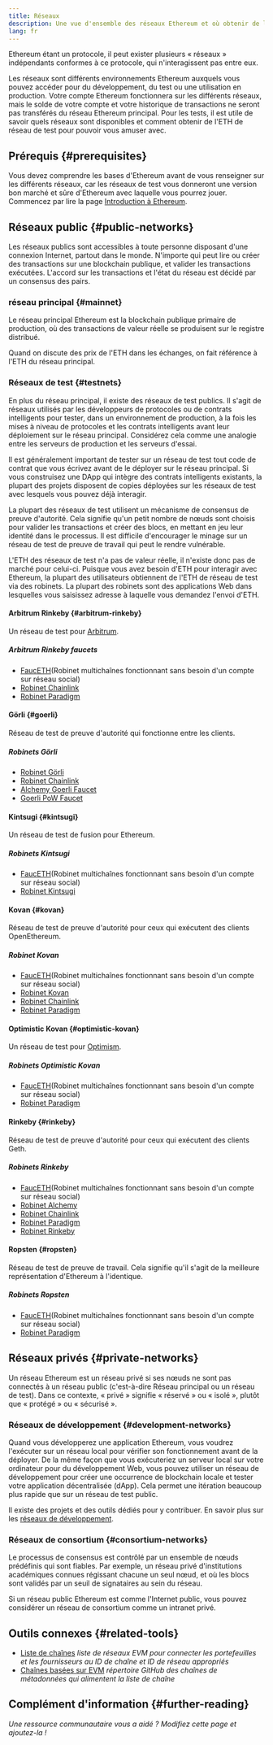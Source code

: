 ```yaml
---
title: Réseaux
description: Une vue d'ensemble des réseaux Ethereum et où obtenir de l'ether de réseau de test (ETH) pour tester votre application.
lang: fr
---
```


Ethereum étant un protocole, il peut exister plusieurs « réseaux » indépendants conformes à ce protocole, qui n'interagissent pas entre eux.

Les réseaux sont différents environnements Ethereum auxquels vous pouvez accéder pour du développement, du test ou une utilisation en production. Votre compte Ethereum fonctionnera sur les différents réseaux, mais le solde de votre compte et votre historique de transactions ne seront pas transférés du réseau Ethereum principal. Pour les tests, il est utile de savoir quels réseaux sont disponibles et comment obtenir de l'ETH de réseau de test pour pouvoir vous amuser avec.

## Prérequis {#prerequisites}

Vous devez comprendre les bases d'Ethereum avant de vous renseigner sur les différents réseaux, car les réseaux de test vous donneront une version bon marché et sûre d'Ethereum avec laquelle vous pourrez jouer. Commencez par lire la page [Introduction à Ethereum](/developers/docs/intro-to-ethereum/).

## Réseaux public {#public-networks}

Les réseaux publics sont accessibles à toute personne disposant d'une connexion Internet, partout dans le monde. N'importe qui peut lire ou créer des transactions sur une blockchain publique, et valider les transactions exécutées. L'accord sur les transactions et l'état du réseau est décidé par un consensus des pairs.

### réseau principal {#mainnet}

Le réseau principal Ethereum est la blockchain publique primaire de production, où des transactions de valeur réelle se produisent sur le registre distribué.

Quand on discute des prix de l'ETH dans les échanges, on fait référence à l'ETH du réseau principal.

### Réseaux de test {#testnets}

En plus du réseau principal, il existe des réseaux de test publics. Il s'agit de réseaux utilisés par les développeurs de protocoles ou de contrats intelligents pour tester, dans un environnement de production, à la fois les mises à niveau de protocoles et les contrats intelligents avant leur déploiement sur le réseau principal. Considérez cela comme une analogie entre les serveurs de production et les serveurs d'essai.

Il est généralement important de tester sur un réseau de test tout code de contrat que vous écrivez avant de le déployer sur le réseau principal. Si vous construisez une DApp qui intègre des contrats intelligents existants, la plupart des projets disposent de copies déployées sur les réseaux de test avec lesquels vous pouvez déjà interagir.

La plupart des réseaux de test utilisent un mécanisme de consensus de preuve d'autorité. Cela signifie qu'un petit nombre de nœuds sont choisis pour valider les transactions et créer des blocs, en mettant en jeu leur identité dans le processus. Il est difficile d'encourager le minage sur un réseau de test de preuve de travail qui peut le rendre vulnérable.

L'ETH des réseaux de test n'a pas de valeur réelle, il n'existe donc pas de marché pour celui-ci. Puisque vous avez besoin d'ETH pour interagir avec Ethereum, la plupart des utilisateurs obtiennent de l'ETH de réseau de test via des robinets. La plupart des robinets sont des applications Web dans lesquelles vous saisissez adresse à laquelle vous demandez l'envoi d'ETH.

#### Arbitrum Rinkeby {#arbitrum-rinkeby}

Un réseau de test pour [Arbitrum](https://arbitrum.io/).

##### Arbitrum Rinkeby faucets

- [FaucETH](https://fauceth.komputing.org)(Robinet multichaînes fonctionnant sans besoin d'un compte sur réseau social)
- [Robinet Chainlink](https://faucets.chain.link/)
- [Robinet Paradigm](https://faucet.paradigm.xyz/)

#### Görli {#goerli}

Réseau de test de preuve d'autorité qui fonctionne entre les clients.

##### Robinets Görli

- [Robinet Görli](https://faucet.goerli.mudit.blog/)
- [Robinet Chainlink](https://faucets.chain.link/)
- [Alchemy Goerli Faucet](https://goerlifaucet.com/)
- [Goerli PoW Faucet](https://goerli-faucet.pk910.de/)

#### Kintsugi {#kintsugi}

Un réseau de test de fusion pour Ethereum.

##### Robinets Kintsugi

- [FaucETH](https://fauceth.komputing.org)(Robinet multichaînes fonctionnant sans besoin d'un compte sur réseau social)
- [Robinet Kintsugi](https://faucet.kintsugi.themerge.dev/)

#### Kovan {#kovan}

Réseau de test de preuve d'autorité pour ceux qui exécutent des clients OpenEthereum.

##### Robinet Kovan

- [FaucETH](https://fauceth.komputing.org)(Robinet multichaînes fonctionnant sans besoin d'un compte sur réseau social)
- [Robinet Kovan](https://faucet.kovan.network/)
- [Robinet Chainlink](https://faucets.chain.link/)
- [Robinet Paradigm](https://faucet.paradigm.xyz/)

#### Optimistic Kovan {#optimistic-kovan}

Un réseau de test pour [Optimism](https://www.optimism.io/).

##### Robinets Optimistic Kovan

- [FaucETH](https://fauceth.komputing.org)(Robinet multichaînes fonctionnant sans besoin d'un compte sur réseau social)
- [Robinet Paradigm](https://faucet.paradigm.xyz/)

#### Rinkeby {#rinkeby}

Réseau de test de preuve d'autorité pour ceux qui exécutent des clients Geth.

##### Robinets Rinkeby

- [FaucETH](https://fauceth.komputing.org)(Robinet multichaînes fonctionnant sans besoin d'un compte sur réseau social)
- [Robinet Alchemy](https://RinkebyFaucet.com)
- [Robinet Chainlink](https://faucets.chain.link/)
- [Robinet Paradigm](https://faucet.paradigm.xyz/)
- [Robinet Rinkeby](https://faucet.rinkeby.io/)

#### Ropsten {#ropsten}

Réseau de test de preuve de travail. Cela signifie qu'il s'agit de la meilleure représentation d'Ethereum à l'identique.

##### Robinets Ropsten

- [FaucETH](https://fauceth.komputing.org)(Robinet multichaînes fonctionnant sans besoin d'un compte sur réseau social)
- [Robinet Paradigm](https://faucet.paradigm.xyz/)

## Réseaux privés {#private-networks}

Un réseau Ethereum est un réseau privé si ses nœuds ne sont pas connectés à un réseau public (c'est-à-dire Réseau principal ou un réseau de test). Dans ce contexte, « privé » signifie « réservé » ou « isolé », plutôt que « protégé » ou « sécurisé ».

### Réseaux de développement {#development-networks}

Quand vous développerez une application Ethereum, vous voudrez l'exécuter sur un réseau local pour vérifier son fonctionnement avant de la déployer. De la même façon que vous exécuteriez un serveur local sur votre ordinateur pour du développement Web, vous pouvez utiliser un réseau de développement pour créer une occurrence de blockchain locale et tester votre application décentralisée (dApp). Cela permet une itération beaucoup plus rapide que sur un réseau de test public.

Il existe des projets et des outils dédiés pour y contribuer. En savoir plus sur les [réseaux de développement](/developers/docs/development-networks/).

### Réseaux de consortium {#consortium-networks}

Le processus de consensus est contrôlé par un ensemble de nœuds prédéfinis qui sont fiables. Par exemple, un réseau privé d'institutions académiques connues régissant chacune un seul nœud, et où les blocs sont validés par un seuil de signataires au sein du réseau.

Si un réseau public Ethereum est comme l'Internet public, vous pouvez considérer un réseau de consortium comme un intranet privé.

## Outils connexes {#related-tools}

- [Liste de chaînes](https://chainlist.org/) _liste de réseaux EVM pour connecter les portefeuilles et les fournisseurs au ID de chaîne et ID de réseau appropriés_
- [Chaînes basées sur EVM](https://github.com/ethereum-lists/chains) _répertoire GitHub des chaînes de métadonnées qui alimentent la liste de chaîne_

## Complément d'information {#further-reading}

_Une ressource communautaire vous a aidé ? Modifiez cette page et ajoutez-la !_
